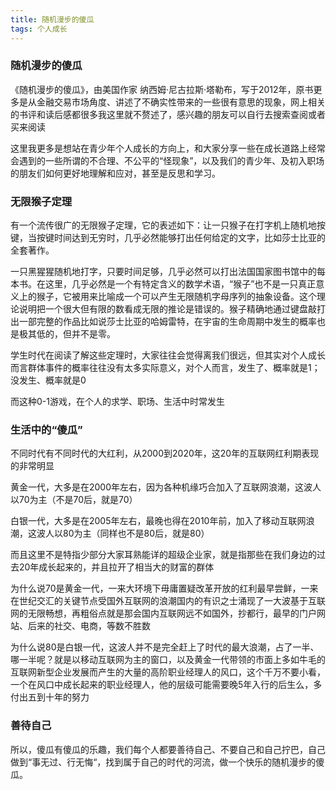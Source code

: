 ```yaml
---
title: 随机漫步的傻瓜
tags: 个人成长
---
```


### 随机漫步的傻瓜

《随机漫步的傻瓜》，由美国作家 纳西姆·尼古拉斯·塔勒布，写于2012年，原书更多是从金融交易市场角度、讲述了不确实性带来的一些很有意思的现象，网上相关的书评和读后感都很多我这里就不赘述了，感兴趣的朋友可以自行去搜索查阅或者买来阅读

这里我更多是想站在青少年个人成长的方向上，和大家分享一些在成长道路上经常会遇到的一些所谓的不合理、不公平的“怪现象”，以及我们的青少年、及初入职场的朋友们如何更好地理解和应对，甚至是反思和学习。

### 无限猴子定理

有一个流传很广的无限猴子定理，它的表述如下：让一只猴子在打字机上随机地按键，当按键时间达到无穷时，几乎必然能够打出任何给定的文字，比如莎士比亚的全套著作。

一只黑猩猩随机地打字，只要时间足够，几乎必然可以打出法国国家图书馆中的每本书。在这里，几乎必然是一个有特定含义的数学术语，“猴子”也不是一只真正意义上的猴子，它被用来比喻成一个可以产生无限随机字母序列的抽象设备。这个理论说明把一个很大但有限的数看成无限的推论是错误的。猴子精确地通过键盘敲打出一部完整的作品比如说莎士比亚的哈姆雷特，在宇宙的生命周期中发生的概率也是极其低的，但并不是零。

学生时代在阅读了解这些定理时，大家往往会觉得离我们很远，但其实对个人成长而言群体事件的概率往往没有太多实际意义，对个人而言，发生了、概率就是1；没发生、概率就是0

而这种0-1游戏，在个人的求学、职场、生活中时常发生

### 生活中的“傻瓜”

不同时代有不同时代的大红利，从2000到2020年，这20年的互联网红利期表现的非常明显

黄金一代，大多是在2000年左右，因为各种机缘巧合加入了互联网浪潮，这波人以70为主（不是70后，就是70）

白银一代，大多是在2005年左右，最晚也得在2010年前，加入了移动互联网浪潮，这波人以80为主（同样也不是80后，就是80）

而且这里不是特指少部分大家耳熟能详的超级企业家，就是指那些在我们身边的过去20年成长起来的，并且拉开了相当大的财富的群体

为什么说70是黄金一代，一来大环境下毋庸置疑改革开放的红利最早尝鲜，一来在世纪交汇的关键节点受国外互联网的浪潮国内的有识之士涌现了一大波基于互联网的无限畅想，再粗俗点就是那会国内互联网远不如国外，抄都行，最早的门户网站、后来的社交、电商，等数不胜数

为什么说80是白银一代，这波人并不是完全赶上了时代的最大浪潮，占了一半、哪一半呢？就是以移动互联网为主的窗口，以及黄金一代带领的市面上多如牛毛的互联网新型企业发展而产生的大量的高阶职业经理人的风口，这个千万不要小看，一个在风口中成长起来的职业经理人，他的层级可能需要晚5年入行的后生么，多付出五到十年的努力

### 善待自己

所以，傻瓜有傻瓜的乐趣，我们每个人都要善待自己、不要自己和自己拧巴，自己做到“事无过、行无悔“，找到属于自己的时代的河流，做一个快乐的随机漫步的傻瓜。